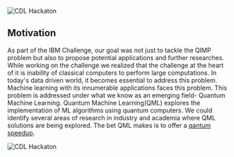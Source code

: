 ![CDL Hackaton](img/CDL_logo.png)

## Motivation

As part of the IBM Challenge, our goal was not just to tackle the QIMP problem but also to propose potential applications and further researches. While working on the challenge we realized that the challenge at the heart of it is inability of classical computers to perform large computations. In today's data driven world, it becomes essential to address this problem. Machine learning with its innumerable applications faces this problem. This problem is addressed under what we know as an emerging field- Quantum Machine Learning. Quantum Machine Learning(QML) explores the implementation of ML algorithms using quantum computers. We could identify several areas of research in industry and academia where QML solutions are being explored. The bet QML makes is to offer a [qantum speedup](https://arxiv.org/pdf/1611.09347.pdf).


![CDL Hackaton](img/cml_qml.PNG)
